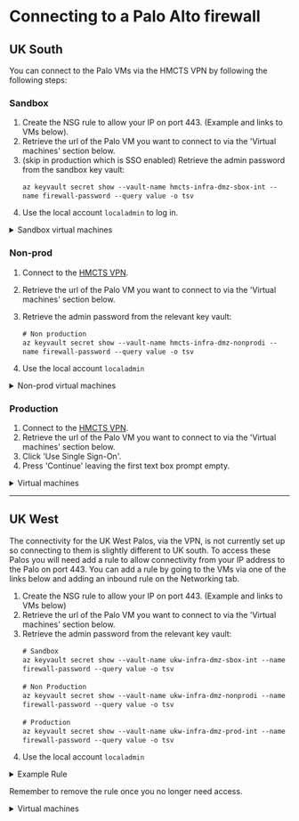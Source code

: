 # Connecting to a Palo Alto firewall

## UK South 

You can connect to the Palo VMs via the HMCTS VPN by following the following steps: 

### Sandbox

1. Create the NSG rule to allow your IP on port 443. (Example and links to VMs below).
2. Retrieve the url of the Palo VM you want to connect to via the 'Virtual machines' section below.
3. (skip in production which is SSO enabled) Retrieve the admin password from the sandbox key vault:
    ```
    az keyvault secret show --vault-name hmcts-infra-dmz-sbox-int --name firewall-password --query value -o tsv
    ```
4. Use the local account `localadmin` to log in.

<details>

<summary>Sandbox virtual machines</summary>

### Sandbox

- [hmcts-hub-sbox-int-palo-vm-0](https://portal.azure.com/#@HMCTS.NET/resource/subscriptions/ea3a8c1e-af9d-4108-bc86-a7e2d267f49c/resourceGroups/hmcts-hub-sbox-int/providers/Microsoft.Compute/virtualMachines/hmcts-hub-sbox-int-palo-vm-0/overview) - https://uksouth-palo-0.sandbox.platform.hmcts.net/
- [hmcts-hub-sbox-int-palo-vm-1](https://portal.azure.com/#@HMCTS.NET/resource/subscriptions/ea3a8c1e-af9d-4108-bc86-a7e2d267f49c/resourceGroups/hmcts-hub-sbox-int/providers/Microsoft.Compute/virtualMachines/hmcts-hub-sbox-int-palo-vm-1/overview) - https://uksouth-palo-1.sandbox.platform.hmcts.net

</details>

### Non-prod 

1. Connect to the [HMCTS VPN](https://portal.platform.hmcts.net/).
2. Retrieve the url of the Palo VM you want to connect to via the 'Virtual machines' section below.  
3. Retrieve the admin password from the relevant key vault:

    ```
    # Non production
    az keyvault secret show --vault-name hmcts-infra-dmz-nonprodi --name firewall-password --query value -o tsv
    ```

4. Use the local account `localadmin`

<details>

<summary>Non-prod virtual machines</summary>

- [hmcts-hub-nonprodi-palo-vm-0](https://portal.azure.com/#@HMCTS.NET/resource/subscriptions/fb084706-583f-4c9a-bdab-949aac66ba5c/resourceGroups/hmcts-hub-nonprodi/providers/Microsoft.Compute/virtualMachines/hmcts-hub-nonprodi-palo-vm-0/overview) - https://uksouth-nonprod-palo-0.platform.hmcts.net/
- [hmcts-hub-nonprodi-palo-vm-1](https://portal.azure.com/#@HMCTS.NET/resource/subscriptions/fb084706-583f-4c9a-bdab-949aac66ba5c/resourceGroups/hmcts-hub-nonprodi/providers/Microsoft.Compute/virtualMachines/hmcts-hub-nonprodi-palo-vm-1/overview) - https://uksouth-nonprod-palo-1.platform.hmcts.net/

</details>

### Production

1. Connect to the [HMCTS VPN](https://portal.platform.hmcts.net/).
2. Retrieve the url of the Palo VM you want to connect to via the 'Virtual machines' section below.  
3. Click 'Use Single Sign-On'.
4. Press 'Continue' leaving the first text box prompt empty.


<details>

<summary>Virtual machines</summary>

### Production

- [hmcts-hub-prod-int-palo-vm-0](https://portal.azure.com/#@HMCTS.NET/resource/subscriptions/0978315c-75fe-4ada-9d11-1eb5e0e0b214/resourceGroups/hmcts-hub-prod-int/providers/Microsoft.Compute/virtualMachines/hmcts-hub-prod-int-palo-vm-0/overview) - https://uksouth-prod-palo-0.platform.hmcts.net
- [hmcts-hub-prod-int-palo-vm-1](https://portal.azure.com/#@HMCTS.NET/resource/subscriptions/0978315c-75fe-4ada-9d11-1eb5e0e0b214/resourceGroups/hmcts-hub-prod-int/providers/Microsoft.Compute/virtualMachines/hmcts-hub-prod-int-palo-vm-1/overview) - https://uksouth-prod-palo-1.platform.hmcts.net

</details>

---

## UK West

The connectivity for the UK West Palos, via the VPN, is not currently set up so connecting to them is slightly different to UK south.
To access these Palos you will need add a rule to allow connectivity from your IP address to the Palo on port 443.
You can add a rule by going to the VMs via one of the links below and adding an inbound rule on the Networking tab. 

1. Create the NSG rule to allow your IP on port 443. (Example and links to VMs below)
2. Retrieve the url of the Palo VM you want to connect to via the 'Virtual machines' section below.
3. Retrieve the admin password from the relevant key vault:
    ```
    # Sandbox
    az keyvault secret show --vault-name ukw-infra-dmz-sbox-int --name firewall-password --query value -o tsv

    # Non Production 
    az keyvault secret show --vault-name ukw-infra-dmz-nonprodi --name firewall-password --query value -o tsv
    
    # Production
    az keyvault secret show --vault-name ukw-infra-dmz-prod-int --name firewall-password --query value -o tsv
    ```
4. Use the local account `localadmin`


<details>

<summary>Example Rule</summary>

![Validate Button](images/nsg-rule.png)

</details>

Remember to remove the rule once you no longer need access.

<details>

<summary>Virtual machines</summary>

### Sandbox

- [ukw-hub-sbox-int-palo-vm-0](https://portal.azure.com/#@HMCTS.NET/resource/subscriptions/ea3a8c1e-af9d-4108-bc86-a7e2d267f49c/resourceGroups/UKW-HUB-SBOX-INT/providers/Microsoft.Compute/virtualMachines/ukw-hub-sbox-int-palo-vm-0/overview) - https://uksouth-palo-0.sandbox.platform.hmcts.net
- [ukw-hub-sbox-int-palo-vm-1](https://portal.azure.com/#@HMCTS.NET/resource/subscriptions/ea3a8c1e-af9d-4108-bc86-a7e2d267f49c/resourceGroups/UKW-HUB-SBOX-INT/providers/Microsoft.Compute/virtualMachines/ukw-hub-sbox-int-palo-vm-1/overview) - https://ukwest-palo-1.sandbox.platform.hmcts.net

### Non Production

- [ukw-hub-nonprodi-palo-vm-0](https://portal.azure.com/#@HMCTS.NET/resource/subscriptions/fb084706-583f-4c9a-bdab-949aac66ba5c/resourceGroups/ukw-hub-nonprodi/providers/Microsoft.Compute/virtualMachines/ukw-hub-nonprodi-palo-vm-0/overview) - https://ukwest-nonprod-palo-0.platform.hmcts.net/
- [ukw-hub-nonprodi-palo-vm-1](https://portal.azure.com/#@HMCTS.NET/resource/subscriptions/fb084706-583f-4c9a-bdab-949aac66ba5c/resourceGroups/ukw-hub-nonprodi/providers/Microsoft.Compute/virtualMachines/ukw-hub-nonprodi-palo-vm-1/overview) - https://ukwest-nonprod-palo-1.platform.hmcts.net/

### Production 
- [ukw-hub-prod-int-palo-vm-0](https://portal.azure.com/#@HMCTS.NET/resource/subscriptions/0978315c-75fe-4ada-9d11-1eb5e0e0b214/resourceGroups/UKW-HUB-PROD-INT/providers/Microsoft.Compute/virtualMachines/ukw-hub-prod-int-palo-vm-0/overview) - https://ukwest-prod-palo-0.platform.hmcts.net
- [ukw-hub-prod-int-palo-vm-1](https://portal.azure.com/#@HMCTS.NET/resource/subscriptions/0978315c-75fe-4ada-9d11-1eb5e0e0b214/resourceGroups/UKW-HUB-PROD-INT/providers/Microsoft.Compute/virtualMachines/ukw-hub-prod-int-palo-vm-1/overview) - https://ukwest-prod-palo-1.platform.hmcts.net

</details>
